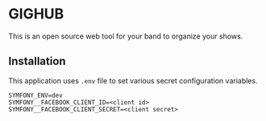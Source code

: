 # GIGHUB

This is an open source web tool for your band to organize your shows.

## Installation

This application uses `.env` file to set various secret configuration variables.

    SYMFONY_ENV=dev
    SYMFONY__FACEBOOK_CLIENT_ID=<client id>
    SYMFONY__FACEBOOK_CLIENT_SECRET=<client secret>

